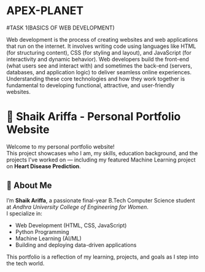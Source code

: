 # APEX-PLANET
#TASK 1(BASICS OF WEB DEVELOPMENT)

Web development is the process of creating websites and web applications that run on the internet. It involves writing code using languages like HTML (for structuring content), CSS (for styling and layout), and JavaScript (for interactivity and dynamic behavior). Web developers build the front-end (what users see and interact with) and sometimes the back-end (servers, databases, and application logic) to deliver seamless online experiences. Understanding these core technologies and how they work together is fundamental to developing functional, attractive, and user-friendly websites.

# 💼 Shaik Ariffa - Personal Portfolio Website

Welcome to my personal portfolio website!  
This project showcases who I am, my skills, education background, and the projects I've worked on — including my featured Machine Learning project on **Heart Disease Prediction**.

## 🌟 About Me

I’m **Shaik Ariffa**, a passionate final-year B.Tech Computer Science student at *Andhra University College of Engineering for Women*.  
I specialize in:
- Web Development (HTML, CSS, JavaScript)
- Python Programming
- Machine Learning (AI/ML)
- Building and deploying data-driven applications

This portfolio is a reflection of my learning, projects, and goals as I step into the tech world.











